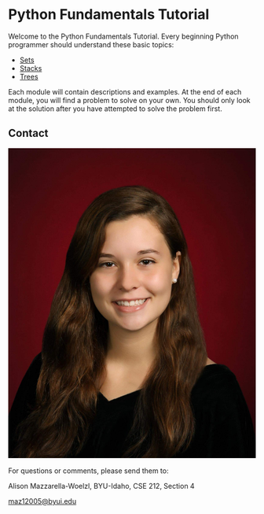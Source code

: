 # Python Fundamentals Tutorial

Welcome to the Python Fundamentals Tutorial.  Every beginning Python programmer should understand these basic topics:

- [Sets](Sets.md)
- [Stacks](Stacks.md)
- [Trees](Trees.md)

Each module will contain descriptions and examples.  At the end of each module, you will find a problem to solve on your own.  You should only look at the solution after you have attempted to solve the problem first.

## Contact

![Me](Images/me.jpg)

For questions or comments, please send them to:

Alison Mazzarella-Woelzl, BYU-Idaho, CSE 212, Section 4

maz12005@byui.edu
